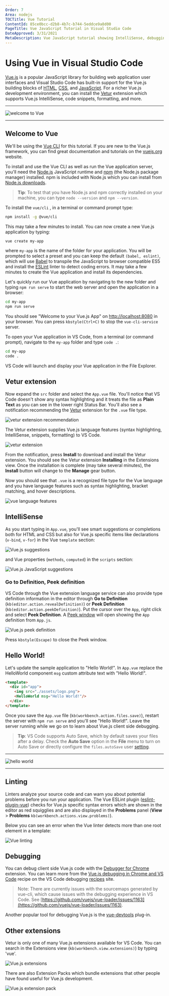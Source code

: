 ```yaml
---
Order: 7
Area: nodejs
TOCTitle: Vue Tutorial
ContentId: 85ce0bcc-d2b8-4b7c-b744-5eddce9a8d00
PageTitle: Vue JavaScript Tutorial in Visual Studio Code
DateApproved: 3/31/2021
MetaDescription: Vue JavaScript tutorial showing IntelliSense, debugging, and code navigation support in the Visual Studio Code editor.
---
```

# Using Vue in Visual Studio Code

[Vue.js](https://vuejs.org/) is a popular JavaScript library for building web application user interfaces and  Visual Studio Code has built-in support for the Vue.js building blocks of [HTML](/docs/languages/html.md), [CSS](/docs/languages/css.md), and [JavaScript](/docs/languages/javascript.md). For a richer Vue.js development environment, you can install the [Vetur](https://marketplace.visualstudio.com/items?itemName=octref.vetur) extension which supports Vue.js IntelliSense, code snippets, formatting, and more.

---

![welcome to Vue](images/vuejs/welcome-to-vue.png)

---

## Welcome to Vue

We'll be using the [Vue CLI](https://cli.vuejs.org/) for this tutorial. If you are new to the Vue.js framework, you can find great documentation and tutorials on the [vuejs.org](https://vuejs.org) website.

To install and use the Vue CLI as well as run the Vue application server, you'll need the [Node.js](https://nodejs.org/) JavaScript runtime and [npm](https://www.npmjs.com/) (the Node.js package manager) installed. npm is included with Node.js which you can install from [Node.js downloads](https://nodejs.org/en/download/).

>**Tip**: To test that you have Node.js and npm correctly installed on your machine, you can type `node --version` and `npm --version`.

To install the `vue/cli` , in a terminal or command prompt type:

```bash
npm install -g @vue/cli
```

This may take a few minutes to install. You can now create a new Vue.js application by typing:

```bash
vue create my-app
```

where `my-app` is the name of the folder for your application. You will be prompted to select a preset and you can keep the default `(babel, eslint)`, which will use [Babel](https://babeljs.io) to transpile the JavaScript to browser compatible ES5 and install the [ESLint](https://eslint.org/) linter to detect coding errors. It may take a few minutes to create the Vue application and install its dependencies.

Let's quickly run our Vue application by navigating to the new folder and typing `npm run serve` to start the web server and open the application in a browser:

```bash
cd my-app
npm run serve
```

You should see "Welcome to your Vue.js App" on [http://localhost:8080](http://localhost:8080) in your browser. You can press `kbstyle(Ctrl+C)` to stop the `vue-cli-service` server.

To open your Vue application in VS Code, from a terminal (or command prompt), navigate to the `my-app` folder and type `code .`:

```bash
cd my-app
code .
```

VS Code will launch and display your Vue application in the File Explorer.

## Vetur extension

Now expand the `src` folder and select the `App.vue` file. You'll notice that VS Code doesn't show any syntax highlighting and it treats the file as **Plain Text** as you can see in the lower right Status Bar. You'll also see a notification recommending the [Vetur](https://marketplace.visualstudio.com/items?itemName=octref.vetur) extension for the `.vue` file type.

![vetur extension recommendation](images/vuejs/vetur-extension-recommendation.png)

The Vetur extension supplies Vue.js language features (syntax highlighting, IntelliSense, snippets, formatting) to VS Code.

![vetur extension](images/vuejs/vetur-extension.png)

From the notification, press **Install** to download and install the Vetur extension. You should see the Vetur extension **Installing** in the Extensions view. Once the installation is complete (may take several minutes), the **Install** button will change to the **Manage** gear button.

Now you should see that `.vue` is a recognized file type for the Vue language and you have language features such as syntax highlighting, bracket matching, and hover descriptions.

![vue language features](images/vuejs/vue-language-features.png)

## IntelliSense

As you start typing in `App.vue`, you'll see smart suggestions or completions both for HTML and CSS but also for Vue.js specific items like declarations (`v-bind`, `v-for`) in the Vue `template` section:

![Vue.js suggestions](images/vuejs/suggestions.png)

and Vue properties (`methods`, `computed`) in the `scripts` section:

![Vue.js JavaScript suggestions](images/vuejs/javascript-suggestions.png)

### Go to Definition, Peek definition

VS Code through the Vue extension language service can also provide type definition information in the editor through **Go to Definition** (`kb(editor.action.revealDefinition)`) or **Peek Definition** (`kb(editor.action.peekDefinition)`). Put the cursor over the `App`, right click and select **Peek Definition**. A [Peek window](/docs/editor/editingevolved.md#peek) will open showing the `App` definition from `App.js`.

![Vue.js peek definition](images/vuejs/peek-definition.png)

Press `kbstyle(Escape)` to close the Peek window.

## Hello World!

Let's update the sample application to "Hello World!". In `App.vue` replace the HelloWorld component `msg` custom attribute text with "Hello World!".

```html
<template>
  <div id="app">
    <img src="./assets/logo.png">
    <HelloWorld msg="Hello World!"/>
  </div>
</template>
```

Once you save the `App.vue` file (`kb(workbench.action.files.save)`), restart the server with `npm run serve` and you'll see "Hello World!". Leave the server running while we go on to learn about Vue.js client side debugging.

>**Tip**: VS Code supports Auto Save, which by default saves your files after a delay. Check the **Auto Save** option in the **File** menu to turn on Auto Save or directly configure the `files.autoSave` user [setting](/docs/getstarted/settings.md).

---

![hello world](images/vuejs/hello-world.png)

---

## Linting

Linters analyze your source code and can warn you about potential problems before you run your application. The Vue ESLint plugin ([eslint-plugin-vue](https://www.npmjs.com/package/eslint-plugin-vue)) checks for Vue.js specific syntax errors which are shown in the editor as red squigglies and are also displayed in the **Problems** panel (**View** > **Problems** `kb(workbench.actions.view.problems)`).

Below you can see an error when the Vue linter detects more than one root element in a template:

![Vue linting](images/vuejs/vue-linting.png)

## Debugging

You can debug client side Vue.js code with the [Debugger for Chrome](https://marketplace.visualstudio.com/items?itemName=msjsdiag.debugger-for-chrome) extension. You can learn more from the [Vue.js debugging in Chrome and VS Code](https://github.com/microsoft/vscode-recipes/tree/main/vuejs-cli) recipe on the VS Code debugging [recipes](https://github.com/microsoft/vscode-recipes) site.

>Note: There are currently issues with the sourcemaps generated by vue-cli, which cause issues with the debugging experience in VS Code. See [https://github.com/vuejs/vue-loader/issues/1163](https://github.com/vuejs/vue-loader/issues/1163).

Another popular tool for debugging Vue.js is the [vue-devtools](https://github.com/vuejs/vue-devtools) plug-in.

## Other extensions

Vetur is only one of many Vue.js extensions available for VS Code. You can search in the Extensions view (`kb(workbench.view.extensions)`) by typing 'vue'.

![Vue.js extensions](images/vuejs/vue-extensions.png)

There are also Extension Packs which bundle extensions that other people have found useful for Vue.js development.

![Vue.js extension pack](images/vuejs/vue-extension-pack.png)
